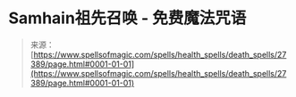 <!--yml

category: 未分类

date: 2024-06-12 19:16:22

-->

# Samhain祖先召唤 - 免费魔法咒语

> 来源：[https://www.spellsofmagic.com/spells/health_spells/death_spells/27389/page.html#0001-01-01](https://www.spellsofmagic.com/spells/health_spells/death_spells/27389/page.html#0001-01-01)

